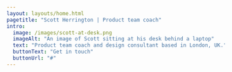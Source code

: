 ```yaml
---
layout: layouts/home.html
pagetitle: "Scott Herrington | Product team coach"
intro:
  image: /images/scott-at-desk.png
  imageAlt: "An image of Scott sitting at his desk behind a laptop"
  text: "Product team coach and design consultant based in London, UK."
  buttonText: "Get in touch"
  buttonUrl: "#"
---
```

